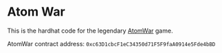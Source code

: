 # Atom War

This is the hardhat code for the legendary [AtomWar](https://atom-war.dcxst.repl.co/) game. 

AtomWar contract address: `0xc63D1cbcF1eC34350d71F5F9faA0914e5Fde4bBD`
